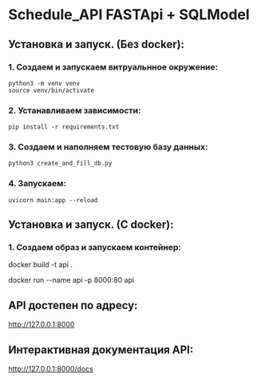 # Schedule_API FASTApi + SQLModel


## Установка и запуск. (Без docker):

### 1. Создаем и запускаем витруальнное окружение:
   
    python3 -m venv venv
    source venv/bin/activate

### 2. Устанавливаем зависимости:
   
    pip install -r requirements.txt

### 3. Создаем и наполняем тестовую базу данных:
   
    python3 create_and_fill_db.py

### 4. Запускаем:
   
    uvicorn main:app --reload

## Установка и запуск. (С docker):

### 1. Создаем образ и запускаем контейнер:

docker build -t api .

docker run --name api -p 8000:80 api

## API достепен по адресу:
   
http://127.0.0.1:8000  

## Интерактивная документация API:
  
http://127.0.0.1:8000/docs
